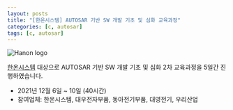 ```yaml
---
layout: posts
title: "[한온시스템] AUTOSAR 기반 SW 개발 기초 및 심화 교육과정"
categories: [c, autosar]
tags: [c, autosar]
---
```


![Hanon logo](../../assets/img/_post/hanon_logo.png)

[한온시스템](https://www.hanonsystems.com/) 대상으로 AUTOSAR 기반 SW 개발 기초 및 심화 2차 교육과정을 5일간 진행하였습니다.

- 2021년 12월 6일 ~ 10일 (40시간)
- 참여업체: 한온시스템, 대우전자부품, 동아전기부품, 대영전기, 우리산업




